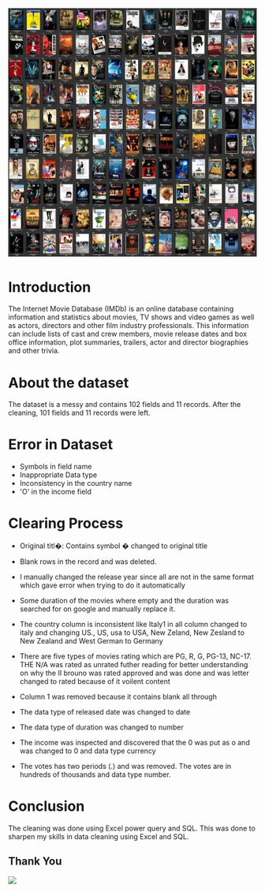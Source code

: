 
![](Homeimage.jpeg)
----
# Introduction

The Internet Movie Database (IMDb) is an online database containing information and statistics about movies, TV shows and video games as well as actors, directors and other film industry professionals. This information can include lists of cast and crew members, movie release dates and box office information, plot summaries, trailers, actor and director biographies and other trivia.

# About the dataset 
The dataset is a messy and contains 102 fields and 11 records. After the cleaning, 101 fields and 11 records were left. 

# Error in Dataset
- Symbols in field name 
- Inappropriate Data type 
- Inconsistency in the country name 
- 'O' in the income field 

# Clearing Process

- Original titl�: Contains symbol � changed to original title 

- Blank rows in the record and was deleted.

- I manually changed the release year since all are not in the same format which gave error when trying to do it automatically 

- Some duration of the movies where empty and the duration was searched for on google and manually replace it. 

- The country column is inconsistent like Italy1 in all column changed to italy and changing US., US, usa to USA, New Zeland, New Zesland to New Zealand 
and West German to Germany

- There are five types of movies rating which are PG, R, G, PG-13, NC-17. THE N/A was rated as unrated futher reading for better understanding on why the II brouno was rated approved and was done and was letter changed to rated because of it voilent content  

- Column 1 was removed because it contains blank all through

- The data type of released date was changed to date 

- The data type of duration was changed to number

- The income was inspected and discovered that the 0  was put as  o and was changed to 0 and data type currency 

- The votes has two periods (.) and was removed. The votes are in hundreds of thousands and data type number.

# Conclusion 
The cleaning was done using Excel power query and SQL. This was done to sharpen my skills in data cleaning using Excel and SQL. 

## Thank You 
![](Thankyou.jpeg)
